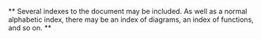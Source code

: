 ** Several indexes to the document may be included. As well as a normal alphabetic index,
there may be an index of diagrams, an index of functions, and so on. **

